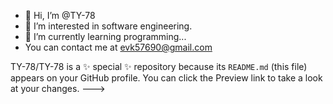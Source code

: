 - 👋 Hi, I’m @TY-78
- 👀 I’m interested in software engineering.
- 🌱 I’m currently learning programming...
- You can contact me at evk57690@gmail.com

TY-78/TY-78 is a ✨ special ✨ repository because its `README.md` (this file) appears on your GitHub profile.
You can click the Preview link to take a look at your changes.
--->
